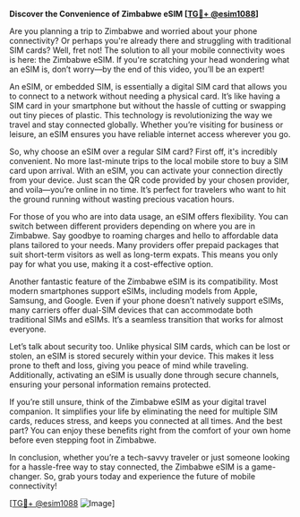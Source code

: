 **Discover the Convenience of Zimbabwe eSIM [[TG💪+ @esim1088](https://t.me/s/esim1088)]**

Are you planning a trip to Zimbabwe and worried about your phone connectivity? Or perhaps you're already there and struggling with traditional SIM cards? Well, fret not! The solution to all your mobile connectivity woes is here: the Zimbabwe eSIM. If you're scratching your head wondering what an eSIM is, don’t worry—by the end of this video, you’ll be an expert!

An eSIM, or embedded SIM, is essentially a digital SIM card that allows you to connect to a network without needing a physical card. It’s like having a SIM card in your smartphone but without the hassle of cutting or swapping out tiny pieces of plastic. This technology is revolutionizing the way we travel and stay connected globally. Whether you’re visiting for business or leisure, an eSIM ensures you have reliable internet access wherever you go.

So, why choose an eSIM over a regular SIM card? First off, it's incredibly convenient. No more last-minute trips to the local mobile store to buy a SIM card upon arrival. With an eSIM, you can activate your connection directly from your device. Just scan the QR code provided by your chosen provider, and voila—you’re online in no time. It’s perfect for travelers who want to hit the ground running without wasting precious vacation hours.

For those of you who are into data usage, an eSIM offers flexibility. You can switch between different providers depending on where you are in Zimbabwe. Say goodbye to roaming charges and hello to affordable data plans tailored to your needs. Many providers offer prepaid packages that suit short-term visitors as well as long-term expats. This means you only pay for what you use, making it a cost-effective option.

Another fantastic feature of the Zimbabwe eSIM is its compatibility. Most modern smartphones support eSIMs, including models from Apple, Samsung, and Google. Even if your phone doesn’t natively support eSIMs, many carriers offer dual-SIM devices that can accommodate both traditional SIMs and eSIMs. It’s a seamless transition that works for almost everyone.

Let’s talk about security too. Unlike physical SIM cards, which can be lost or stolen, an eSIM is stored securely within your device. This makes it less prone to theft and loss, giving you peace of mind while traveling. Additionally, activating an eSIM is usually done through secure channels, ensuring your personal information remains protected.

If you’re still unsure, think of the Zimbabwe eSIM as your digital travel companion. It simplifies your life by eliminating the need for multiple SIM cards, reduces stress, and keeps you connected at all times. And the best part? You can enjoy these benefits right from the comfort of your own home before even stepping foot in Zimbabwe.

In conclusion, whether you’re a tech-savvy traveler or just someone looking for a hassle-free way to stay connected, the Zimbabwe eSIM is a game-changer. So, grab yours today and experience the future of mobile connectivity! 

[[TG💪+ @esim1088](https://t.me/s/esim1088) ![Image](https://i.postimg.cc/Y0z9fWf4/image.png)]